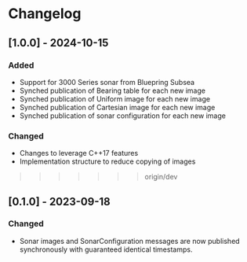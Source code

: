 # Changelog

## [1.0.0] - 2024-10-15

### Added
- Support for 3000 Series sonar from Bluepring Subsea
- Synched publication of Bearing table for each new image
- Synched publication of Uniform image for each new image
- Synched publication of Cartesian image for each new image
- Synched publication of sonar configuration for each new image

### Changed
- Changes to leverage C++17 features
- Implementation structure to reduce copying of images
>>>>>>> origin/dev

## [0.1.0] - 2023-09-18

### Changed
- Sonar images and SonarConfiguration messages are now published synchronously with guaranteed identical timestamps.
